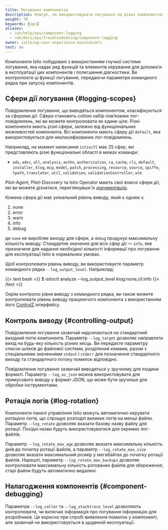 ```yaml
---
title: Логування компонентів
description: Описує, як використовувати логування на рівні компонентів для отримання інформації про поведінку працюючих компонентів.
weight: 70
keywords: [ops]
aliases:
  - /uk/help/ops/component-logging
  - /uk/docs/ops/troubleshooting/component-logging
owner: istio/wg-user-experience-maintainers
test: no
---
```


Компоненти Istio побудовані з використанням гнучкої системи логування, яка надає ряд функцій та елементів керування для допомоги в експлуатації цих компонентів і полегшення діагностики. Ви контролюєте ці функції логування, передаючи параметри командного рядка при запуску компонентів.

## Сфери дії логування {#logging-scopes}

Повідомлення логування, що виводяться компонентом, класифікуються за *сферами дії*. Сфера становить собою набір повʼязаних лог-повідомлень, які ви можете контролювати як єдине ціле. Різні компоненти мають різні сфери, залежно від функціональних можливостей компонента. Всі компоненти мають сферу дії `default`, яка використовується для некласифікованих лог-повідомлень.

Наприклад, на момент написання `istioctl` має 25 сфер, які представляють різні функціональні області в межах команди:

- `ads`, `adsc`, `all`, `analysis`, `authn`, `authorization`, `ca`, `cache`, `cli`, `default`, `installer`, `klog`, `mcp`, `model`, `patch`, `processing`, `resource`, `source`, `spiffe`, `tpath`, `translator`, `util`, `validation`, `validationController`, `wle`

Pilot-Agent, Pilot-Discovery та Istio Operator мають свої власні сфери дії, які ви можете дізнатися, переглянувши їх [документацію](/docs/reference/commands/).

Кожена сфера дії має унікальний рівень виводу, який є одним з:

1. none
1. error
1. warn
1. info
1. debug

де `none` не виробляє виходу для сфери, а `debug` продукує максимальну кількість виводу. Стандартне значення для всіх сфер дії — `info`, яке призначене для надання необхідної кількості інформації про логування для експлуатації Istio в нормальних умовах.

Щоб контролювати рівень виводу, ви використовуєте параметр командного рядка `--log_output_level`. Наприклад:

{{< text bash >}}
$ istioctl analyze --log_output_level klog:none,cli:info
{{< /text >}}

Окрім контролю рівня виводу з командного рядка, ви також можете контролювати рівень виводу працюючого компонента з використанням його [ControlZ](/docs/ops/diagnostic-tools/controlz) інтерфейсу.

## Контроль виводу {#controlling-output}

Повідомлення логування зазвичай надсилаються на стандартний вихідний потік компонента. Параметр `--log_target` дозволяє направляти вихід на будь-яку кількість різних місць. Ви передаєте параметру список шляхів до файлової системи, розділений комами, разом з спеціальними значеннями `stdout` і `stderr` для позначення стандартного виходу та стандартного потоку помилок відповідно.

Повідомлення логування зазвичай виводяться у зручному для людини форматі. Параметр `--log_as_json` можна використовувати для примусового виводу у формат JSON, що може бути зручніше для обробки інструментами.

## Ротація логів {#log-rotation}

Компоненти панелі управління Istio можуть автоматично керувати ротацією логів, що спрощує розподіл великих логів на менші файли. Параметр `--log_rotate` дозволяє вказати базову назву файлу для ротації. Похідні назви будуть використовуватися для окремих лог-файлів.

Параметр `--log_rotate_max_age` дозволяє вказати максимальну кількість днів до початку ротації файлів, а параметр `--log_rotate_max_size` дозволяє вказати максимальний розмір у мегабайтах до початку ротації файлів. Нарешті, параметр `--log_rotate_max_backups` дозволяє контролювати максимальну кількість ротованих файлів для збереження; старі файли будуть автоматично видалені.

## Налагодження компонентів {#component-debugging}

Параметри `--log_caller` та `--log_stacktrace_level` дозволяють контролювати, чи включає інформація про логування інформацію для розробників. Це корисно при спробі виявлення помилок у компоненті, але зазвичай не використовується в щоденній експлуатації.
